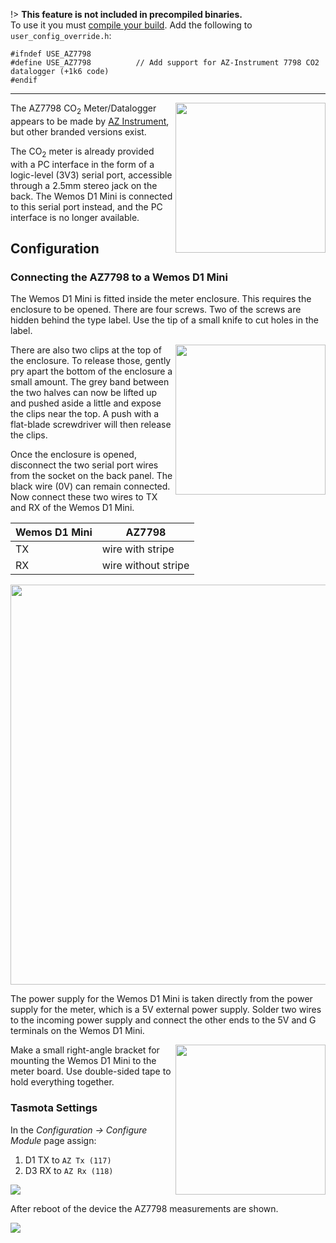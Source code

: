 !> **This feature is not included in precompiled binaries.**     
To use it you must [compile your build](Compile-your-build). Add the following to `user_config_override.h`:
```
#ifndef USE_AZ7798
#define USE_AZ7798          // Add support for AZ-Instrument 7798 CO2 datalogger (+1k6 code)
#endif
```
----

<img src="https://raw.githubusercontent.com/wiki/adebeun/Sonoff-Tasmota/az7798-front.jpg" align=right width=240>

The AZ7798 CO<sub>2</sub> Meter/Datalogger appears to be made by [AZ Instrument](https://www.az-instrument.com.tw), but other branded versions exist.

The CO<sub>2</sub> meter is already provided with a PC interface in the form of a logic-level (3V3) serial port, accessible through a 2.5mm stereo jack on the back. The Wemos D1 Mini is connected to this serial port instead, and the PC interface is no longer available.

## Configuration
### Connecting the AZ7798 to a Wemos D1 Mini

The Wemos D1 Mini is fitted inside the meter enclosure. This requires the enclosure to be opened. There are four screws. Two of the screws are hidden behind the type label. Use the tip of a small knife to cut holes in the label.

<img src="https://raw.githubusercontent.com/wiki/adebeun/Sonoff-Tasmota/az7798-screws.jpg" align=right width=240>

There are also two clips at the top of the enclosure. To release those, gently pry apart the bottom of the enclosure a small amount. The grey band between the two halves can now be lifted up and pushed aside a little and expose the clips near the top. A push with a flat-blade screwdriver will then release the clips.

Once the enclosure is opened, disconnect the two serial port wires from the socket on the back panel. The black wire (0V) can remain connected. Now connect these two wires to TX and RX of the Wemos D1 Mini.

| Wemos D1 Mini  | AZ7798 |
|---|---|
|TX   |wire with stripe|
|RX   |wire without stripe|

<img src="https://raw.githubusercontent.com/wiki/adebeun/Sonoff-Tasmota/az7798-wiring.jpg" width=640>

The power supply for the Wemos D1 Mini is taken directly from the power supply for the meter, which is a 5V external power supply. Solder two wires to the incoming power supply and connect the other ends to the 5V and G terminals on the Wemos D1 Mini.

<img src="https://raw.githubusercontent.com/wiki/adebeun/Sonoff-Tasmota/az7798-mounting.jpg" align=right width=240>

Make a small right-angle bracket for mounting the Wemos D1 Mini to the meter board. Use double-sided tape to hold everything together.

### Tasmota Settings

In the _Configuration -> Configure Module_ page assign:

1. D1 TX to `AZ Tx (117)`
2. D3 RX to `AZ Rx (118)`

![](https://raw.githubusercontent.com/wiki/adebeun/Sonoff-Tasmota/az7798-configure.png)

After reboot of the device the AZ7798 measurements are shown.

![](https://raw.githubusercontent.com/wiki/adebeun/Sonoff-Tasmota/az7798-main.png)

